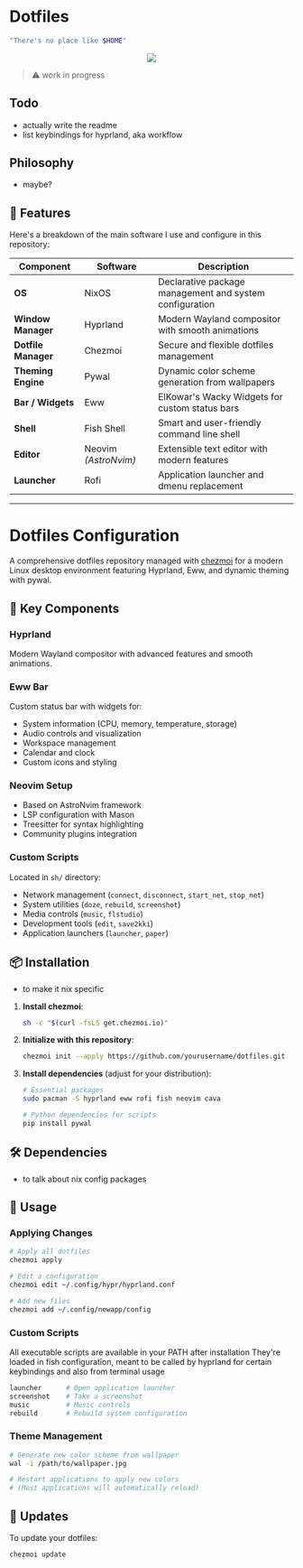 # Dotfiles
```bash
"There's no place like $HOME"
```

</p>
<p align="center">
  <img src="https://github.com/suddencollection/dotfiles/blob/main/etc/screenshot-260725-164947.png?raw=true"/>
</p>

> ⚠️ work in progress

## Todo
- actually write the readme
- list keybindings for hyprland, aka workflow

## Philosophy
- maybe?

## 🚀 Features

Here's a breakdown of the main software I use and configure in this repository:

| Component | Software | Description |
|-----------|----------|-------------|
| **OS** | NixOS | Declarative package management and system configuration |
| **Window Manager** | Hyprland | Modern Wayland compositor with smooth animations |
| **Dotfile Manager** | Chezmoi | Secure and flexible dotfiles management |
| **Theming Engine** | Pywal | Dynamic color scheme generation from wallpapers |
| **Bar / Widgets** | Eww | ElKowar's Wacky Widgets for custom status bars |
| **Shell** | Fish Shell | Smart and user-friendly command line shell |
| **Editor** | Neovim _(AstroNvim)_ | Extensible text editor with modern features |
| **Launcher** | Rofi | Application launcher and dmenu replacement |

-------------------------

# Dotfiles Configuration

A comprehensive dotfiles repository managed with [chezmoi](https://www.chezmoi.io/) for a modern Linux desktop environment featuring Hyprland, Eww, and dynamic theming with pywal.

## 🔧 Key Components

### Hyprland
Modern Wayland compositor with advanced features and smooth animations.

### Eww Bar
Custom status bar with widgets for:
- System information (CPU, memory, temperature, storage)
- Audio controls and visualization
- Workspace management
- Calendar and clock
- Custom icons and styling

### Neovim Setup
- Based on AstroNvim framework
- LSP configuration with Mason
- Treesitter for syntax highlighting
- Community plugins integration

### Custom Scripts
Located in `sh/` directory:
- Network management (`connect`, `disconnect`, `start_net`, `stop_net`)
- System utilities (`doze`, `rebuild`, `screenshot`)
- Media controls (`music`, `flstudio`)
- Development tools (`edit`, `save2kki`)
- Application launchers (`launcher`, `paper`)

## 📦 Installation
- to make it nix specific

1. **Install chezmoi**:
   ```bash
   sh -c "$(curl -fsLS get.chezmoi.io)"
   ```

2. **Initialize with this repository**:
   ```bash
   chezmoi init --apply https://github.com/yourusername/dotfiles.git
   ```

3. **Install dependencies** (adjust for your distribution):
   ```bash
   # Essential packages
   sudo pacman -S hyprland eww rofi fish neovim cava
   
   # Python dependencies for scripts
   pip install pywal
   ```

## 🛠️ Dependencies

- to talk about nix config packages

## 🎯 Usage

### Applying Changes
```bash
# Apply all dotfiles
chezmoi apply

# Edit a configuration
chezmoi edit ~/.config/hypr/hyprland.conf

# Add new files
chezmoi add ~/.config/newapp/config
```

### Custom Scripts
All executable scripts are available in your PATH after installation
They're loaded in fish configuration, meant to be called by hyprland for certain keybindings and also from terminal usage

```bash
launcher      # Open application launcher
screenshot    # Take a screenshot
music         # Music controls
rebuild       # Rebuild system configuration
```

### Theme Management
```bash
# Generate new color scheme from wallpaper
wal -i /path/to/wallpaper.jpg

# Restart applications to apply new colors
# (Most applications will automatically reload)
```

## 🔄 Updates

To update your dotfiles:
```bash
chezmoi update
